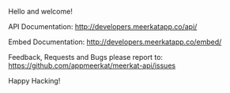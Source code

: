 Hello and welcome!

API Documentation: http://developers.meerkatapp.co/api/

Embed Documentation: http://developers.meerkatapp.co/embed/

Feedback, Requests and Bugs please report to: https://github.com/appmeerkat/meerkat-api/issues

Happy Hacking!
